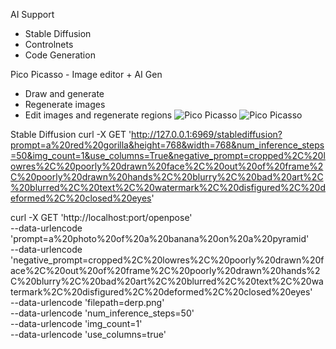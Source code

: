 AI Support
- Stable Diffusion
- Controlnets
- Code Generation

Pico Picasso - Image editor + AI Gen
* Draw and generate
* Regenerate images
* Edit images and regenerate regions
![Pico Picasso](https://cdn.discordapp.com/attachments/1051535103223930984/1118021969200296016/image.png)
![Pico Picasso](https://cdn.discordapp.com/attachments/1112415182975676497/1118063562926071808/image.png)

Stable Diffusion
curl -X GET 'http://127.0.0.1:6969/stablediffusion?prompt=a%20red%20gorilla&height=768&width=768&num_inference_steps=50&img_count=1&use_columns=True&negative_prompt=cropped%2C%20lowres%2C%20poorly%20drawn%20face%2C%20out%20of%20frame%2C%20poorly%20drawn%20hands%2C%20blurry%2C%20bad%20art%2C%20blurred%2C%20text%2C%20watermark%2C%20disfigured%2C%20deformed%2C%20closed%20eyes'


curl -X GET 'http://localhost:port/openpose' \
--data-urlencode 'prompt=a%20photo%20of%20a%20banana%20on%20a%20pyramid' \
--data-urlencode 'negative_prompt=cropped%2C%20lowres%2C%20poorly%20drawn%20face%2C%20out%20of%20frame%2C%20poorly%20drawn%20hands%2C%20blurry%2C%20bad%20art%2C%20blurred%2C%20text%2C%20watermark%2C%20disfigured%2C%20deformed%2C%20closed%20eyes' \
--data-urlencode 'filepath=derp.png' \
--data-urlencode 'num_inference_steps=50' \
--data-urlencode 'img_count=1' \
--data-urlencode 'use_columns=true'

